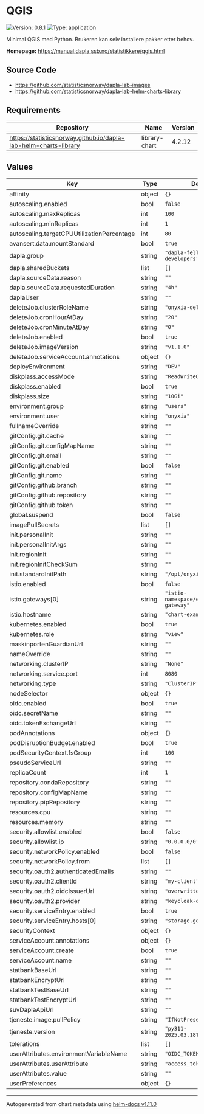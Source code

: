 # QGIS

![Version: 0.8.1](https://img.shields.io/badge/Version-0.8.1-informational?style=flat-square) ![Type: application](https://img.shields.io/badge/Type-application-informational?style=flat-square)

Minimal QGIS med Python. Brukeren kan selv installere pakker etter behov.

**Homepage:** <https://manual.dapla.ssb.no/statistikkere/qgis.html>

## Source Code

- <https://github.com/statisticsnorway/dapla-lab-images>
- <https://github.com/statisticsnorway/dapla-lab-helm-charts-library>

## Requirements

| Repository                                                       | Name          | Version |
| ---------------------------------------------------------------- | ------------- | ------- |
| https://statisticsnorway.github.io/dapla-lab-helm-charts-library | library-chart | 4.2.12  |

## Values

| Key                                        | Type   | Default                             | Description |
| ------------------------------------------ | ------ | ----------------------------------- | ----------- |
| affinity                                   | object | `{}`                                |             |
| autoscaling.enabled                        | bool   | `false`                             |             |
| autoscaling.maxReplicas                    | int    | `100`                               |             |
| autoscaling.minReplicas                    | int    | `1`                                 |             |
| autoscaling.targetCPUUtilizationPercentage | int    | `80`                                |             |
| avansert.data.mountStandard                | bool   | `true`                              |             |
| dapla.group                                | string | `"dapla-felles-developers"`         |             |
| dapla.sharedBuckets                        | list   | `[]`                                |             |
| dapla.sourceData.reason                    | string | `""`                                |             |
| dapla.sourceData.requestedDuration         | string | `"4h"`                              |             |
| daplaUser                                  | string | `""`                                |             |
| deleteJob.clusterRoleName                  | string | `"onyxia-delete-job"`               |             |
| deleteJob.cronHourAtDay                    | string | `"20"`                              |             |
| deleteJob.cronMinuteAtDay                  | string | `"0"`                               |             |
| deleteJob.enabled                          | bool   | `true`                              |             |
| deleteJob.imageVersion                     | string | `"v1.1.0"`                          |             |
| deleteJob.serviceAccount.annotations       | object | `{}`                                |             |
| deployEnvironment                          | string | `"DEV"`                             |             |
| diskplass.accessMode                       | string | `"ReadWriteOnce"`                   |             |
| diskplass.enabled                          | bool   | `true`                              |             |
| diskplass.size                             | string | `"10Gi"`                            |             |
| environment.group                          | string | `"users"`                           |             |
| environment.user                           | string | `"onyxia"`                          |             |
| fullnameOverride                           | string | `""`                                |             |
| gitConfig.git.cache                        | string | `""`                                |             |
| gitConfig.git.configMapName                | string | `""`                                |             |
| gitConfig.git.email                        | string | `""`                                |             |
| gitConfig.git.enabled                      | bool   | `false`                             |             |
| gitConfig.git.name                         | string | `""`                                |             |
| gitConfig.github.branch                    | string | `""`                                |             |
| gitConfig.github.repository                | string | `""`                                |             |
| gitConfig.github.token                     | string | `""`                                |             |
| global.suspend                             | bool   | `false`                             |             |
| imagePullSecrets                           | list   | `[]`                                |             |
| init.personalInit                          | string | `""`                                |             |
| init.personalInitArgs                      | string | `""`                                |             |
| init.regionInit                            | string | `""`                                |             |
| init.regionInitCheckSum                    | string | `""`                                |             |
| init.standardInitPath                      | string | `"/opt/onyxia-init.sh"`             |             |
| istio.enabled                              | bool   | `false`                             |             |
| istio.gateways[0]                          | string | `"istio-namespace/example-gateway"` |             |
| istio.hostname                             | string | `"chart-example.local"`             |             |
| kubernetes.enabled                         | bool   | `true`                              |             |
| kubernetes.role                            | string | `"view"`                            |             |
| maskinportenGuardianUrl                    | string | `""`                                |             |
| nameOverride                               | string | `""`                                |             |
| networking.clusterIP                       | string | `"None"`                            |             |
| networking.service.port                    | int    | `8080`                              |             |
| networking.type                            | string | `"ClusterIP"`                       |             |
| nodeSelector                               | object | `{}`                                |             |
| oidc.enabled                               | bool   | `true`                              |             |
| oidc.secretName                            | string | `""`                                |             |
| oidc.tokenExchangeUrl                      | string | `""`                                |             |
| podAnnotations                             | object | `{}`                                |             |
| podDisruptionBudget.enabled                | bool   | `true`                              |             |
| podSecurityContext.fsGroup                 | int    | `100`                               |             |
| pseudoServiceUrl                           | string | `""`                                |             |
| replicaCount                               | int    | `1`                                 |             |
| repository.condaRepository                 | string | `""`                                |             |
| repository.configMapName                   | string | `""`                                |             |
| repository.pipRepository                   | string | `""`                                |             |
| resources.cpu                              | string | `""`                                |             |
| resources.memory                           | string | `""`                                |             |
| security.allowlist.enabled                 | bool   | `false`                             |             |
| security.allowlist.ip                      | string | `"0.0.0.0/0"`                       |             |
| security.networkPolicy.enabled             | bool   | `false`                             |             |
| security.networkPolicy.from                | list   | `[]`                                |             |
| security.oauth2.authenticatedEmails        | string | `""`                                |             |
| security.oauth2.clientId                   | string | `"my-client"`                       |             |
| security.oauth2.oidcIssuerUrl              | string | `"overwritten-by-onyxia"`           |             |
| security.oauth2.provider                   | string | `"keycloak-oidc"`                   |             |
| security.serviceEntry.enabled              | bool   | `true`                              |             |
| security.serviceEntry.hosts[0]             | string | `"storage.googleapis.com"`          |             |
| securityContext                            | object | `{}`                                |             |
| serviceAccount.annotations                 | object | `{}`                                |             |
| serviceAccount.create                      | bool   | `true`                              |             |
| serviceAccount.name                        | string | `""`                                |             |
| statbankBaseUrl                            | string | `""`                                |             |
| statbankEncryptUrl                         | string | `""`                                |             |
| statbankTestBaseUrl                        | string | `""`                                |             |
| statbankTestEncryptUrl                     | string | `""`                                |             |
| suvDaplaApiUrl                             | string | `""`                                |             |
| tjeneste.image.pullPolicy                  | string | `"IfNotPresent"`                    |             |
| tjeneste.version                           | string | `"py311-2025.03.18T15_55Z"`         |             |
| tolerations                                | list   | `[]`                                |             |
| userAttributes.environmentVariableName     | string | `"OIDC_TOKEN"`                      |             |
| userAttributes.userAttribute               | string | `"access_token"`                    |             |
| userAttributes.value                       | string | `""`                                |             |
| userPreferences                            | object | `{}`                                |             |

---

Autogenerated from chart metadata using [helm-docs v1.11.0](https://github.com/norwoodj/helm-docs/releases/v1.11.0)
